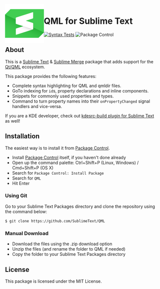 <img src="logo.svg" alt="logo" align="left" width="128px"/>

# QML for Sublime Text


[![Syntax Tests](https://github.com/SublimeText/QML/actions/workflows/syntax.yml/badge.svg?branch=master)](https://github.com/SublimeText/QML/actions/workflows/syntax.yml)
![Package Control](https://img.shields.io/packagecontrol/dm/QML)

## About

This is a [Sublime Text](https://www.sublimetext.com/) & [Sublime Merge](https://www.sublimemerge.com/) package that adds support for the [Qt/QML](https://en.wikipedia.org/wiki/QML) ecosystem.

This package provides the following features:

 - Complete syntax highlighting for QML and qmldir files.
 - GoTo indexing for `id`s, property declarations and inline components.
 - Snippets for commonly used properties and types.
 - Command to turn property names into their `onPropertyChanged` signal handlers and vice-versa.

If you are a KDE developer, check out [kdesrc-build plugin for Sublime Text](https://github.com/ratijas/kdesrc-build-sublime) as well!

## Installation

The easiest way is to install it from [Package Control](https://packagecontrol.io/packages/QML).

 - Install [Package Control](https://packagecontrol.io/) itself, if you haven't done already
 - Open up the command palette: Ctrl+Shift+P (Linux, Windows) / Cmd+Shift+P (OS X)
 - Search for `Package Control: Install Package`
 - Search for `QML`
 - Hit Enter

### Using Git

Go to your Sublime Text Packages directory and clone the repository using the command below:

    $ git clone https://github.com/SublimeText/QML

### Manual Download

 - Download the files using the .zip download option
 - Unzip the files (and rename the folder to QML if needed)
 - Copy the folder to your Sublime Text Packages directory

## License

This package is licensed under the MIT License.
